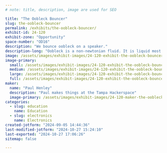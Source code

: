 ```yaml
---
# note: title, description, image are used for SEO

title: "The Oobleck Bouncer"
slug: the-oobleck-bouncer
permalink: /exhibits/the-oobleck-bouncer/
exhibit-id: 24-120
exhibit-zone: "Opportunity"
space-number: "OD16"
description: "We bounce oobleck on a speaker."
description-long: "Oobleck is a non-newtonian fluid. It is liquid most of the time, but turns solid when experiencing a sudden impact. By bouncing oobleck on a speaker at low frequency, we can make it dance around."
image: /assets/images/exhibit-images/24-120-exhibit-the-oobleck-bouncer-img-2989-large.jpg
image-primary: 
  small: /assets/images/exhibit-images/24-120-exhibit-the-oobleck-bouncer-img-2989-small.jpg
  medium: /assets/images/exhibit-images/24-120-exhibit-the-oobleck-bouncer-img-2989-medium.jpg
  large: /assets/images/exhibit-images/24-120-exhibit-the-oobleck-bouncer-img-2989-large.jpg
  full: /assets/images/exhibit-images/24-120-exhibit-the-oobleck-bouncer-img-2989-full.jpg
maker: 
  name: "Paul Henley"
  description: "Paul makes things at the Tampa Hackerspace"
  image-primary: /assets/images/exhibit-images/24-120-maker-the-oobleck-bouncer-tampa-hackerspace-2048-transparent-medium.png
categories: 
  - slug: education
    name: Education
  - slug: electronics
    name: Electronics
created-jotform: "2024-09-05 14:44:36"
last-modified-jotform: "2024-10-27 15:24:10"
last-exported: "2024-10-27 17:06:26"
sitemap: false

---
```

